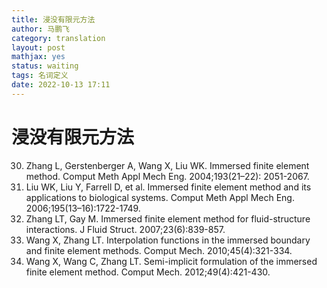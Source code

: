 ```yaml
---
title: 浸没有限元方法
author: 马鹏飞
category: translation
layout: post
mathjax: yes
status: waiting
tags: 名词定义
date: 2022-10-13 17:11
---
```

# 浸没有限元方法


30. Zhang L, Gerstenberger A, Wang X, Liu WK. Immersed finite element method. Comput Meth Appl Mech Eng. 2004;193(21–22): 2051-2067.
31. Liu WK, Liu Y, Farrell D, et al. Immersed finite element method and its applications to biological systems. Comput Meth Appl Mech Eng.
2006;195(13–16):1722-1749.
32. Zhang LT, Gay M. Immersed finite element method for fluid-structure interactions. J Fluid Struct. 2007;23(6):839-857.
33. Wang X, Zhang LT. Interpolation functions in the immersed boundary and finite element methods. Comput Mech. 2010;45(4):321-334.
34. Wang X, Wang C, Zhang LT. Semi-implicit formulation of the immersed finite element method. Comput Mech. 2012;49(4):421-430.
